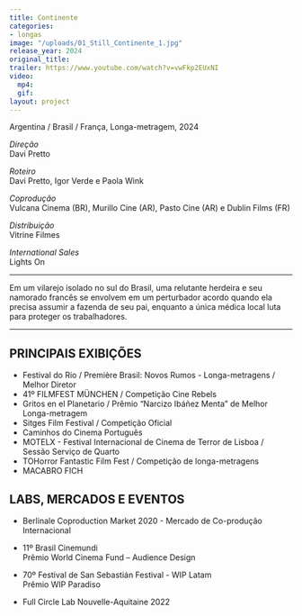 ```yaml
---
title: Continente
categories:
- longas
image: "/uploads/01_Still_Continente_1.jpg"
release_year: 2024
original_title: 
trailer: https://www.youtube.com/watch?v=vwFkp2EUxNI
video:
  mp4: 
  gif: 
layout: project
---
```


Argentina / Brasil / França, Longa-metragem, 2024

*Direção*\
Davi Pretto

*Roteiro*\
Davi Pretto, Igor Verde e Paola Wink

*Coprodução*\
Vulcana Cinema (BR), Murillo Cine (AR), Pasto Cine (AR) e Dublin Films (FR)

*Distribuição*\
Vitrine Filmes

*International Sales*\
Lights On

---

Em um vilarejo isolado no sul do Brasil, uma relutante herdeira e seu namorado francês se envolvem em um perturbador acordo quando ela precisa assumir a fazenda de seu pai, enquanto a única médica local luta para proteger os trabalhadores.

---

## PRINCIPAIS EXIBIÇÕES

* Festival do Rio / Première Brasil: Novos Rumos - Longa-metragens / Melhor Diretor
* 41º FILMFEST MÜNCHEN / Competição Cine Rebels
* Gritos en el Planetario / Prêmio “Narcizo Ibáñez Menta” de Melhor Longa-metragem
* Sitges Film Festival / Competição Oficial
* Caminhos do Cinema Português
* MOTELX - Festival Internacional de Cinema de Terror de Lisboa / Sessão Serviço de Quarto
* TOHorror Fantastic Film Fest / Competição de longa-metragens
* MACABRO FICH

## LABS, MERCADOS E EVENTOS

* Berlinale Coproduction Market 2020 - Mercado de Co-produção Internacional

* 11º Brasil Cinemundi\
  Prêmio World Cinema Fund – Audience Design

* 70º Festival de San Sebastián Festival - WIP Latam\
  Prêmio WIP Paradiso

* Full Circle Lab Nouvelle-Aquitaine 2022